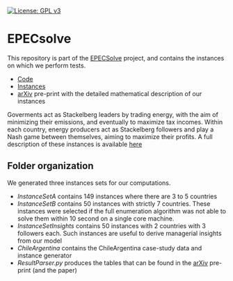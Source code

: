 [![License: GPL v3](https://img.shields.io/badge/License-GPLv3-blue.svg)](https://www.gnu.org/licenses/gpl-3.0)

# EPECsolve
This repository is part of the [EPECSolve](https://github.com/ssriram1992/EPECsolve/) project, and contains the instances on which we perform tests.
- [Code](https://github.com/ssriram1992/EPECsolve/)
- [Instances](https://github.com/ds4dm/EPECInstances)
- [arXiv](https://arxiv.org/abs/1910.06452) pre-print with the detailed mathematical description of our instances


Goverments act as Stackelberg leaders by trading energy, with the aim of minimizing their emissions, and eventually to maximize tax incomes. Within each country, energy producers act as Stackelberg followers and play a Nash game between themselves, aiming to maximize their profits.  A full description of these instances is available [here](Description.pdf)


## Folder organization

We generated three instances sets for our computations. 
- _InstanceSetA_ contains 149 instances where there are 3 to 5 countries 
- _InstanceSetB_ contains 50 instances with strictly 7 countries. These instances were selected if the full enumeration algorithm was not able to solve them within 10 second on a single core machine.
- _InstanceSetInsights_ contains 50 instances with 2 countries with 3 followers each. Such instances are useful to derive managerial insights from our model 
- _ChileArgentina_ contains the ChileArgentina case-study data and instance generator
- _ResultParser.py_ produces the tables that can be found in the [arXiv](https://arxiv.org/abs/1910.06452) pre-print (and the paper)
